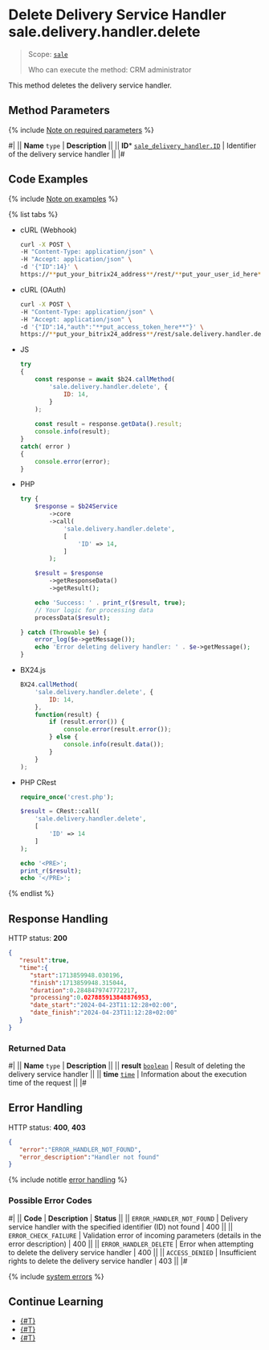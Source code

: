 # Delete Delivery Service Handler sale.delivery.handler.delete

> Scope: [`sale`](../../../scopes/permissions.md)
>
> Who can execute the method: CRM administrator

This method deletes the delivery service handler.

## Method Parameters

{% include [Note on required parameters](../../../../_includes/required.md) %}

#|
|| **Name**
`type` | **Description** ||
|| **ID***
[`sale_delivery_handler.ID`](../../data-types.md) | Identifier of the delivery service handler   ||
|#

## Code Examples

{% include [Note on examples](../../../../_includes/examples.md) %}

{% list tabs %}

- cURL (Webhook)

    ```bash
    curl -X POST \
    -H "Content-Type: application/json" \
    -H "Accept: application/json" \
    -d '{"ID":14}' \
    https://**put_your_bitrix24_address**/rest/**put_your_user_id_here**/**put_your_webhook_here**/sale.delivery.handler.delete
    ```

- cURL (OAuth)

    ```bash
    curl -X POST \
    -H "Content-Type: application/json" \
    -H "Accept: application/json" \
    -d '{"ID":14,"auth":"**put_access_token_here**"}' \
    https://**put_your_bitrix24_address**/rest/sale.delivery.handler.delete
    ```

- JS

    ```js
    try
    {
    	const response = await $b24.callMethod(
    		'sale.delivery.handler.delete', {
    			ID: 14,
    		}
    	);
    	
    	const result = response.getData().result;
    	console.info(result);
    }
    catch( error )
    {
    	console.error(error);
    }
    ```

- PHP

    ```php
    try {
        $response = $b24Service
            ->core
            ->call(
                'sale.delivery.handler.delete',
                [
                    'ID' => 14,
                ]
            );
    
        $result = $response
            ->getResponseData()
            ->getResult();
    
        echo 'Success: ' . print_r($result, true);
        // Your logic for processing data
        processData($result);
    
    } catch (Throwable $e) {
        error_log($e->getMessage());
        echo 'Error deleting delivery handler: ' . $e->getMessage();
    }
    ```

- BX24.js

    ```js
    BX24.callMethod(
        'sale.delivery.handler.delete', {
            ID: 14,
        },
        function(result) {
            if (result.error()) {
                console.error(result.error());
            } else {
                console.info(result.data());
            }
        }
    );
    ```

- PHP CRest

    ```php
    require_once('crest.php');

    $result = CRest::call(
        'sale.delivery.handler.delete',
        [
            'ID' => 14
        ]
    );

    echo '<PRE>';
    print_r($result);
    echo '</PRE>';
    ```

{% endlist %}

## Response Handling

HTTP status: **200**

```json
{
   "result":true,
   "time":{
      "start":1713859948.030196,
      "finish":1713859948.315044,
      "duration":0.2848479747772217,
      "processing":0.027885913848876953,
      "date_start":"2024-04-23T11:12:28+02:00",
      "date_finish":"2024-04-23T11:12:28+02:00"
   }
}
```

### Returned Data

#|
|| **Name**
`type` | **Description** ||
|| **result**
[`boolean`](../../../data-types.md) | Result of deleting the delivery service handler ||
|| **time**
[`time`](../../../data-types.md) | Information about the execution time of the request ||
|#

## Error Handling

HTTP status: **400**, **403**

```json
{
   "error":"ERROR_HANDLER_NOT_FOUND",
   "error_description":"Handler not found"
}
```

{% include notitle [error handling](../../../../_includes/error-info.md) %}

### Possible Error Codes

#|
|| **Code** | **Description** | **Status** ||
|| `ERROR_HANDLER_NOT_FOUND` | Delivery service handler with the specified identifier (ID) not found | 400 ||
|| `ERROR_CHECK_FAILURE` | Validation error of incoming parameters (details in the error description) | 400 ||
|| `ERROR_HANDLER_DELETE` | Error when attempting to delete the delivery service handler | 400 ||
|| `ACCESS_DENIED` | Insufficient rights to delete the delivery service handler | 403 ||
|#

{% include [system errors](../../../../_includes/system-errors.md) %}

## Continue Learning

- [{#T}](./sale-delivery-handler-add.md)
- [{#T}](./sale-delivery-handler-update.md)
- [{#T}](./sale-delivery-handler-list.md)